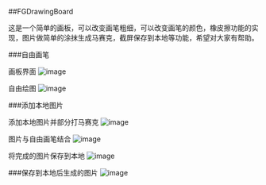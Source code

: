 ##FGDrawingBoard

这是一个简单的画板，可以改变画笔粗细，可以改变画笔的颜色，橡皮擦功能的实现，图片做简单的涂抹生成马赛克，截屏保存到本地等功能，希望对大家有帮助。


###自由画笔


画板界面
![image]( https://github.com/fanggewang/FGDrawingBoard/blob/master/1.PNG?raw=true )

自由绘图
![image](2.png)

###添加本地图片

添加本地图片并部分打马赛克
![image](3.png)

图片与自由画笔结合
![image](4.png)

将完成的图片保存到本地
![image](5.png)

###保存到本地后生成的图片
![image](6.jpg)


